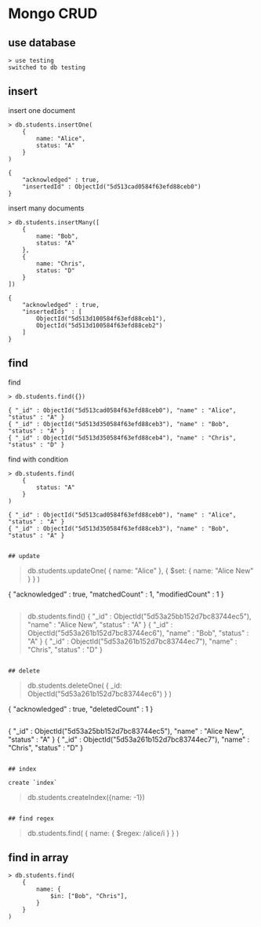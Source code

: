 # Mongo CRUD

## use database

```
> use testing
switched to db testing
```

## insert

insert one document

```
> db.students.insertOne(
    {
        name: "Alice",
        status: "A"
    }
)

{
    "acknowledged" : true,
    "insertedId" : ObjectId("5d513cad0584f63efd88ceb0")
}
```

insert many documents

```
> db.students.insertMany([
    {
        name: "Bob",
        status: "A"
    },
    {
        name: "Chris",
        status: "D"
    }
])

{
    "acknowledged" : true,
    "insertedIds" : [
        ObjectId("5d513d100584f63efd88ceb1"),
        ObjectId("5d513d100584f63efd88ceb2")
    ]
}
```

## find

find

```
> db.students.find({})

{ "_id" : ObjectId("5d513cad0584f63efd88ceb0"), "name" : "Alice", "status" : "A" }
{ "_id" : ObjectId("5d513d350584f63efd88ceb3"), "name" : "Bob", "status" : "A" }
{ "_id" : ObjectId("5d513d350584f63efd88ceb4"), "name" : "Chris", "status" : "D" }
```

find with condition
```
> db.students.find(
    {
        status: "A"
    }
)

{ "_id" : ObjectId("5d513cad0584f63efd88ceb0"), "name" : "Alice", "status" : "A" }
{ "_id" : ObjectId("5d513d350584f63efd88ceb3"), "name" : "Bob", "status" : "A" }
```

```

## update

```
> db.students.updateOne(
    {
        name: "Alice"
    },
    {
        $set: {
            name: "Alice New"
        }
    }
)

{ "acknowledged" : true, "matchedCount" : 1, "modifiedCount" : 1 }
```

```
> db.students.find()
{ "_id" : ObjectId("5d53a25bb152d7bc83744ec5"), "name" : "Alice New", "status" : "A" }
{ "_id" : ObjectId("5d53a261b152d7bc83744ec6"), "name" : "Bob", "status" : "A" }
{ "_id" : ObjectId("5d53a261b152d7bc83744ec7"), "name" : "Chris", "status" : "D" }
```

## delete

```
> db.students.deleteOne(
    {
        _id: ObjectId("5d53a261b152d7bc83744ec6")
    }
)

{ "acknowledged" : true, "deletedCount" : 1 }
```

```
{ "_id" : ObjectId("5d53a25bb152d7bc83744ec5"), "name" : "Alice New", "status" : "A" }
{ "_id" : ObjectId("5d53a261b152d7bc83744ec7"), "name" : "Chris", "status" : "D" }
```

## index

create `index`

```
> db.students.createIndex({name: -1})
```

## find regex

```
> db.students.find(
    {
        name: {
            $regex: /alice/i
        }
    }
)

## find in array

```
> db.students.find(
    {
        name: {
            $in: ["Bob", "Chris"],
        }
    }
)
